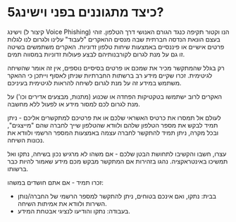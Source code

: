
# 5כיצד מתגוננים בפני וישינג?

וישינג (קיצור ל Voice Phishing) הנו וקטור תקיפה כנגד הגורם האנושי דרך הטלפון. זוהי בעצם הונאת הנדסה חברתית שבה מנסים ההאקרים "לעבוד" עלינו ולגרום לנו לגלות פרטים אישיים או פיננסיים באמצעות שיחות טלפון זדוניות. האקרים משתמשים בשיטה זו גם על מנת לגרום לקורבנותיהם לבצע פעולות זדוניות במסווה תמים.

רק בגלל שהמתקשר מכיר את שמכם או פרטים בסיסיים נוספים, אין זה אומר שהשיחה לגיטימית. זכרו שקיים מידע רב ברשתות החברתיות שניתן לאסוף וייתכן כי ההאקר משתמש במידע זה על מנת לגרום לשיחה להראות לגיטימית בעיניכם.

האקרים לרוב ישתמשו בטקטיקות הפחדה או שכנוע (מתנות, מבצעים אדירים וכו') על מנת לגרום לכם למסור מידע או לפעול ללא מחשבה.

לעולם אל תמסרו את כרטיס האשראי שלכם או את פרטיכם למתקשרים אליכם \- ניתן תמיד לבקש את מספר הטלפון שלהם ולוודא שהטלפון שייך לחברה שהם "מייצגים", ובכל מקרה, ניתן תמיד להתקשר לחברה עצמה באמצעות המספר הרשמי ולוודא את נכונות השיחה.

עצרו, חשבו והקשיבו לתחושת הבטן שלכם \- אם משהו לא מרגיש נכון בשיחה, נתקו ואל תמשיכו באינטראקציה. נהגו בזהירות אם המתקשר מבקש מכם מידע שאמור להיות כבר ברשותו.

זכרו תמיד \- אם אתם חושדים במשהו:

* בבית: נתקו, ואם אינכם בטוחים, ניתן להתקשר למספר הרשמי של החברה/נותן השירות ולוודא את אמיתות השיחה.  
* בעבודה: נתקו והודיעו לנציגי אבטחת המידע.
